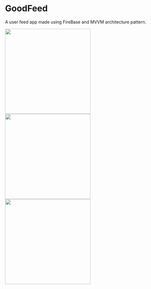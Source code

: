 # GoodFeed
A user feed app made using FireBase and MVVM architecture pattern.


<img src="https://user-images.githubusercontent.com/39986507/76416343-e67c5500-63c0-11ea-917b-dda91e7cfc29.png" width="280">   <img src="https://user-images.githubusercontent.com/39986507/76416345-e7ad8200-63c0-11ea-93b4-74c306687ca8.png" width="280"> <img src="https://user-images.githubusercontent.com/39986507/76416495-34915880-63c1-11ea-98d3-0b25049cbe68.png" width="280"> 
